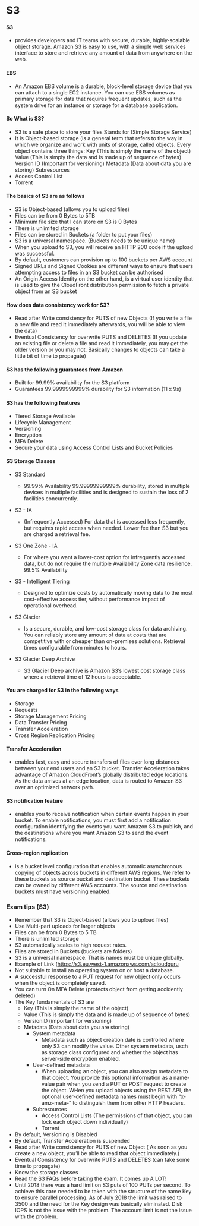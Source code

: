 # S3 

#### S3 
- provides developers and IT teams with secure, durable, highly-scalable object storage. Amazon S3 is easy to use, with a simple web services interface to store and retrieve any amount of data from anywhere on the web.

#### EBS
- An Amazon EBS volume is a durable, block-level storage device that you can attach to a single EC2 instance. You can use EBS volumes as primary storage for data that requires frequent updates, such as the system drive for an instance or storage for a database application.

#### So What is S3?

- S3 is a safe place to store your files
Stands for (Simple Storage Service)
- It is Object-based storage (is a general term that refers to the way in which we organize and work with units of storage, called objects. Every object contains three things:
Key (This is simply the name of the object)
Value (This is simply the data and is made up of sequence of bytes)
Version ID (Important for versioning)
Metadata (Data about data you are storing)
Subresources
- Access Control List
- Torrent

#### The basics of S3 are as follows

- S3 is Object-based (allows you to upload files)
- Files can be from 0 Bytes to 5TB
- Minimum file size that I can store on S3 is 0 Bytes 
- There is unlimited storage
- Files can be stored in Buckets (a folder to put your files)
- S3 is a universal namespace. (Buckets needs to be unique name)
- When you upload to S3, you will receive an HTTP 200 code if the upload was successful. 
- By default, customers can provision up to 100 buckets per AWS account
- Signed URLs and Signed Cookies are different ways to ensure that users attempting access to files in an S3 bucket can be authorised
- An Origin Access Identity on the other hand, is a virtual user identity that is used to give the CloudFront distribution permission to fetch a private object from an S3 bucket

#### How does data consistency work for S3?

- Read after Write consistency for PUTS of new Objects (If you write a file a new file and read it immediately afterwards, you will be able to view the data) 
- Eventual Consistency for overwrite PUTS and DELETES (If you update an existing file or delete a file and read it immediately, you may get the older version or you may not. Basically changes to objects can  take a little bit of time to propagate)


#### S3 has the following guarantees from Amazon


- Built for 99.99% availability for the S3 platform
- Guarantees 99.9999999999% durability for S3 information (11 x 9s)

#### S3 has the following features

- Tiered Storage Available
- Lifecycle Management
- Versioning
- Encryption
- MFA Delete
- Secure your data using Access Control Lists and Bucket Policies

#### S3 Storage Classes

- S3 Standard 
  - 99.99% Availability 
99.99999999999% durability, stored in multiple devices in multiple facilities and is designed to sustain the loss of 2 facilities concurrently. 
- S3 - IA
  - (Infrequently Accessed) 
For data that is accessed less frequently, but requires rapid access when needed. Lower fee than S3 but you are charged a retrieval fee.
- S3 One Zone - IA
  - For where you want a lower-cost option for infrequently accessed data, but do not require the multiple Availability Zone data resilience.
99.5% Availability 


- S3 - Intelligent Tiering
  - Designed to optimize costs by automatically moving data to the most cost-effective access tier, without performance impact of operational overhead.
- S3 Glacier
  - Is a secure, durable, and low-cost storage class for data archiving. You can reliably store any amount of data at costs that are competitive with or cheaper than on-premises solutions. Retrieval times configurable from minutes to hours.
- S3 Glacier Deep Archive
  - S3 Glacier Deep archive is Amazon S3’s lowest cost storage class where a retrieval time of 12 hours is acceptable.

#### You are charged for S3 in the following ways

- Storage
- Requests
- Storage Management Pricing
- Data Transfer Pricing
- Transfer Acceleration
- Cross Region Replication Pricing

#### Transfer Acceleration 
- enables fast, easy and secure transfers of files over long distances between your end users and an S3 bucket. Transfer Acceleration takes advantage of Amazon CloudFront’s globally distributed edge locations. As the data arrives at an edge location, data is routed to Amazon S3 over an optimized network path. 

#### S3 notification feature 
- enables you to receive notification when certain events happen in your bucket. To enable notifications, you must first add a notification configuration identifying the events you want Amazon S3 to publish, and the destinations where you want Amazon S3 to send the event notifications.

#### Cross-region replication
- is a bucket level configuration that enables automatic asynchronous copying of objects across buckets in different AWS regions. We refer to these buckets as source bucket and destination bucket. These buckets can be owned by different AWS accounts. The source and destination buckets must have versioning enabled.

### Exam tips (S3)
- Remember that S3 is Object-based (allows you to upload files)
- Use Multi-part uploads for larger objects
- Files can be from 0 Bytes to 5 TB
- There is unlimited storage
- S3 automatically scales to high request rates.
- Files are stored in Buckets (buckets are folders)
- S3 is a universal namespace. That is names must be unique globally.
- Example of Link (https://s3.eu.west-1.amazonaws.com/acloudguru
- Not suitable to install an operating system on or host a database.
- A successful response to a PUT request for new object only occurs when the object is completely saved.
- You can turn On MFA Delete (protects object from getting accidently deleted)
- The Key fundamentals of S3 are
  - Key (This is simply the name of the object)
  - Value (This is simply the data and is made up of sequence of bytes)
  - VersionID (important for versioning)
  - Metadata (Data about data you are storing)
    - System metadata
      - Metadata such as object creation date is controlled where only S3 can modify the value. Other system metadata, usch as storage class configured and whether the object has server-side encryption enabled.
    - User-defined metadata
      - When uploading an object, you can also assign metadata to that object. You provide this optional information as a name-value pair when you send a PUT or POST request to create the object. WHen you upload objects using the REST API, the optional user-defined metadata names must begin with “x-amz-meta-” to distinguish them from other HTTP headers.
    - Subresources
      - Access Control Lists (The permissions of that object, you can lock each object down individually)
      - Torrent
- By default, Versioning is Disabled
- By default, Transfer Acceleration is suspended
- Read after Write consistency for PUTS of new Object ( As soon as you create a new object, you’ll be able to read that object immediately.)
- Eventual Consistency for overwrite PUTS and DELETES (can take some time to propagate)
- Know the storage classes
- Read the S3 FAQs before taking the exam. It comes up A LOT!
- Until 2018 there was a hard limit on S3 puts of 100 PUTs per second. To achieve this care needed to be taken with the structure of the name Key to ensure parallel processing. As of July 2018 the limit was raised to 3500 and the need for the Key design was basically eliminated. Disk IOPS is not the issue with the problem. The account limit is not the issue with the problem.




